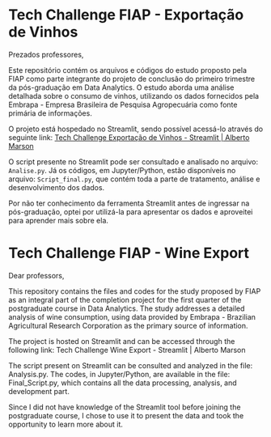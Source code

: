 # Tech Challenge FIAP - Exportação de Vinhos 

Prezados professores,

Este repositório contém os arquivos e códigos do estudo proposto pela FIAP como parte integrante do projeto de conclusão do primeiro trimestre da pós-graduação em Data Analytics. O estudo aborda uma análise detalhada sobre o consumo de vinhos, utilizando os dados fornecidos pela Embrapa - Empresa Brasileira de Pesquisa Agropecuária como fonte primária de informações.

O projeto está hospedado no Streamlit, sendo possível acessá-lo através do seguinte link: [Tech Challenge Exportação de Vinhos - Streamlit | Alberto Marson](https://fiaptechchallengeexportacaovinhos-alberto-marson.streamlit.app/)

O script presente no Streamlit pode ser consultado e analisado no arquivo: `Analise.py`. Já os códigos, em Jupyter/Python, estão disponíveis no arquivo: `Script_final.py`, que contém toda a parte de tratamento, análise e desenvolvimento dos dados.

Por não ter conhecimento da ferramenta Streamlit antes de ingressar na pós-graduação, optei por utilizá-la para apresentar os dados e aproveitei para aprender mais sobre ela.

# Tech Challenge FIAP - Wine Export

Dear professors,

This repository contains the files and codes for the study proposed by FIAP as an integral part of the completion project for the first quarter of the postgraduate course in Data Analytics. The study addresses a detailed analysis of wine consumption, using data provided by Embrapa - Brazilian Agricultural Research Corporation as the primary source of information.

The project is hosted on Streamlit and can be accessed through the following link: Tech Challenge Wine Export - Streamlit | Alberto Marson

The script present on Streamlit can be consulted and analyzed in the file: Analysis.py. The codes, in Jupyter/Python, are available in the file: Final_Script.py, which contains all the data processing, analysis, and development part.

Since I did not have knowledge of the Streamlit tool before joining the postgraduate course, I chose to use it to present the data and took the opportunity to learn more about it.
